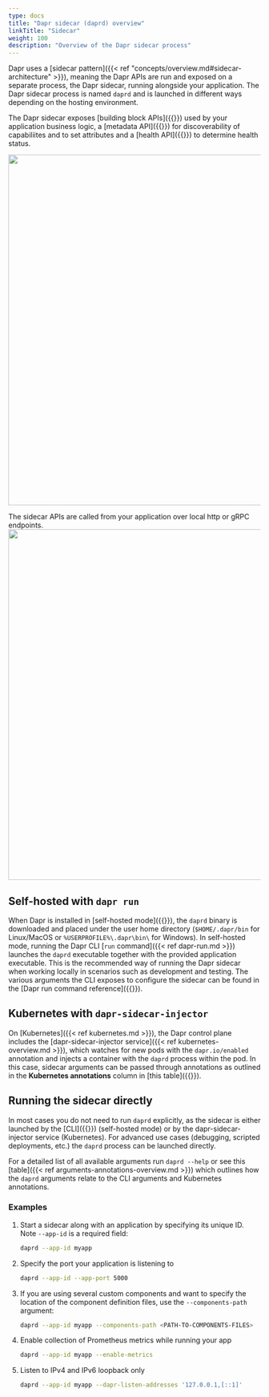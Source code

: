 ```yaml
---
type: docs
title: "Dapr sidecar (daprd) overview"
linkTitle: "Sidecar"
weight: 100
description: "Overview of the Dapr sidecar process"
---
```


Dapr uses a [sidecar pattern]({{< ref "concepts/overview.md#sidecar-architecture" >}}), meaning the Dapr APIs are run and exposed on a separate process, the Dapr sidecar, running alongside your application. The Dapr sidecar process is named `daprd` and is launched in different ways depending on the hosting environment.

The Dapr sidecar exposes [building block APIs]({{<ref building-blocks-concept>}}) used by your application business logic, a [metadata API]({{<ref metadata_api>}}) for discoverability of capabiliites and to set attributes and a [health API]({{<ref sidecar-health>}}) to determine health status. 

<img src="/images/overview-sidecar-apis.png" width=700>

The sidecar APIs are called from your application over local http or gRPC endpoints. 
<img src="/images/overview-sidecar-model.png" width=700>

## Self-hosted with `dapr run`

When Dapr is installed in [self-hosted mode]({{<ref self-hosted>}}), the `daprd` binary is downloaded and placed under the user home directory (`$HOME/.dapr/bin` for Linux/MacOS or `%USERPROFILE%\.dapr\bin\` for Windows). In self-hosted mode, running the Dapr CLI [`run` command]({{< ref dapr-run.md >}}) launches the `daprd` executable together with the provided application executable. This is the recommended way of running the Dapr sidecar when working locally in scenarios such as development and testing. The various arguments the CLI exposes to configure the sidecar can be found in the [Dapr run command reference]({{<ref dapr-run>}}).

## Kubernetes with `dapr-sidecar-injector`

On [Kubernetes]({{< ref kubernetes.md >}}), the Dapr control plane includes the [dapr-sidecar-injector service]({{< ref kubernetes-overview.md >}}), which watches for new pods with the `dapr.io/enabled` annotation and injects a container with the `daprd` process within the pod. In this case, sidecar arguments can be passed through annotations as outlined in the **Kubernetes annotations** column in [this table]({{<ref arguments-annotations-overview>}}).

## Running the sidecar directly

In most cases you do not need to run `daprd` explicitly, as the sidecar is either launched by the [CLI]({{<ref cli-overview>}}) (self-hosted mode) or by the dapr-sidecar-injector service (Kubernetes). For advanced use cases (debugging, scripted deployments, etc.) the `daprd` process can be launched directly.

For a detailed list of all available arguments run `daprd --help` or see this [table]({{< ref arguments-annotations-overview.md >}}) which outlines how the `daprd` arguments relate to the CLI arguments and Kubernetes annotations.

### Examples

1. Start a sidecar along with an application by specifying its unique ID. Note `--app-id` is a required field:

   ```bash
   daprd --app-id myapp
   ```

2. Specify the port your application is listening to

   ```bash
   daprd --app-id --app-port 5000
   ```

3. If you are using several custom components and want to specify the location of the component definition files, use the `--components-path` argument:

   ```bash
   daprd --app-id myapp --components-path <PATH-TO-COMPONENTS-FILES>
   ```

4. Enable collection of Prometheus metrics while running your app

   ```bash
   daprd --app-id myapp --enable-metrics
   ```

5. Listen to IPv4 and IPv6 loopback only

   ```bash
   daprd --app-id myapp --dapr-listen-addresses '127.0.0.1,[::1]'
   ```

